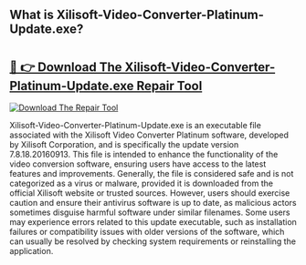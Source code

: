 ## What is Xilisoft-Video-Converter-Platinum-Update.exe? 

# <h2><a href="https://exedetect.com/download.php?Xilisoft-Video-Converter-Platinum-Update.exe">🔗 👉 Download The Xilisoft-Video-Converter-Platinum-Update.exe Repair Tool</a></h2>

[![Download The Repair Tool](https://exedetect.com/download-button.jpg)](https://exedetect.com/download.php?Xilisoft-Video-Converter-Platinum-Update.exe)

Xilisoft-Video-Converter-Platinum-Update.exe is an executable file associated with the Xilisoft Video Converter Platinum software, developed by Xilisoft Corporation, and is specifically the update version 7.8.18.20160913. This file is intended to enhance the functionality of the video conversion software, ensuring users have access to the latest features and improvements. Generally, the file is considered safe and is not categorized as a virus or malware, provided it is downloaded from the official Xilisoft website or trusted sources. However, users should exercise caution and ensure their antivirus software is up to date, as malicious actors sometimes disguise harmful software under similar filenames. Some users may experience errors related to this update executable, such as installation failures or compatibility issues with older versions of the software, which can usually be resolved by checking system requirements or reinstalling the application.